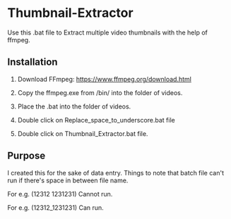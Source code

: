 # Thumbnail-Extractor
Use this .bat file to Extract multiple video thumbnails with the help of ffmpeg. 
## Installation
1. Download FFmpeg: https://www.ffmpeg.org/download.html

2. Copy the ffmpeg.exe from /bin/ into the folder of videos.

3. Place the .bat into the folder of videos.

4. Double click on Replace_space_to_underscore.bat file

5. Double click on Thumbnail_Extractor.bat file.

## Purpose

I created this for the sake of data entry. Things to note that batch file can't run if there's space in between file name.

For e.g. (12312 1231231) Cannot run. 

For e.g. (12312_1231231) Can run.
